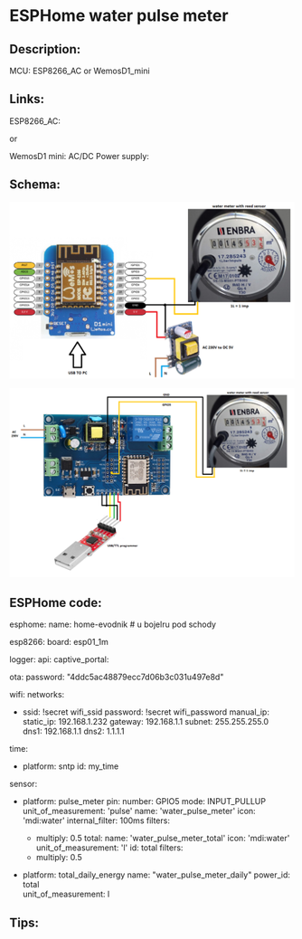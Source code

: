 # ESPHome water pulse meter

## Description:
MCU: ESP8266_AC or WemosD1_mini

## Links:

ESP8266_AC: 

or 

WemosD1 mini:
AC/DC Power supply:



## Schema:

![Wemos D1 mini](https://github.com/peca2345/ESPHome-water-pulse-meter/blob/main/WemosD1mini_schema.png)

![ESP8266 AC](https://github.com/peca2345/ESPHome-water-pulse-meter/blob/main/ESP8266_AC_schema.png)


## ESPHome code:

esphome:
  name: home-evodnik # u bojelru pod schody
  
esp8266:
  board: esp01_1m
  
logger:
api:
captive_portal:

ota:
  password: "4ddc5ac48879ecc7d06b3c031u497e8d"

wifi:
  networks:
  - ssid: !secret wifi_ssid
    password: !secret wifi_password
  manual_ip:
    static_ip: 192.168.1.232
    gateway: 192.168.1.1
    subnet: 255.255.255.0  
    dns1: 192.168.1.1
    dns2: 1.1.1.1


time:
  - platform: sntp
    id: my_time

sensor:
  - platform: pulse_meter
    pin:
      number: GPIO5
      mode: INPUT_PULLUP
    unit_of_measurement: 'pulse'
    name: 'water_pulse_meter'
    icon: 'mdi:water'
    internal_filter: 100ms
    filters:
      - multiply: 0.5
    total:
      name: 'water_pulse_meter_total'
      icon: 'mdi:water'
      unit_of_measurement: 'l'
      id: total
      filters:
      - multiply: 0.5

  - platform: total_daily_energy
    name: "water_pulse_meter_daily"
    power_id: total  
    unit_of_measurement: l 


## Tips:
